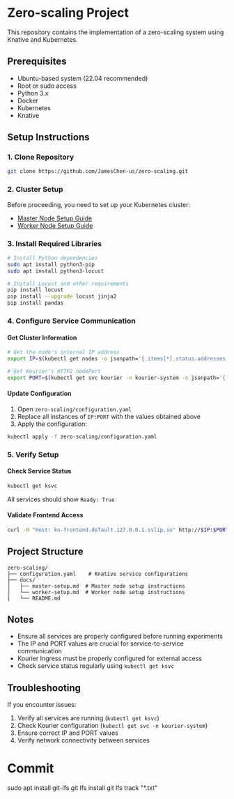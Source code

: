 # Zero-scaling Project

This repository contains the implementation of a zero-scaling system using Knative and Kubernetes.

## Prerequisites
- Ubuntu-based system (22.04 recommended)
- Root or sudo access
- Python 3.x
- Docker
- Kubernetes
- Knative

## Setup Instructions

### 1. Clone Repository
```bash
git clone https://github.com/JamesChen-us/zero-scaling.git
```

### 2. Cluster Setup
Before proceeding, you need to set up your Kubernetes cluster:
- [Master Node Setup Guide](docs/control_node_setup.md)
- [Worker Node Setup Guide](docs/worker_node_setup.md)

### 3. Install Required Libraries
```bash
# Install Python dependencies
sudo apt install python3-pip
sudo apt install python3-locust

# Install Locust and other requirements
pip install locust
pip install --upgrade locust jinja2
pip install pandas
```

### 4. Configure Service Communication

#### Get Cluster Information
```bash
# Get the node's internal IP address
export IP=$(kubectl get nodes -o jsonpath='{.items[*].status.addresses[?(@.type=="InternalIP")].address}')

# Get Kourier's HTTP2 nodePort
export PORT=$(kubectl get svc kourier -n kourier-system -o jsonpath='{.spec.ports[?(@.name=="http2")].nodePort}')
```

#### Update Configuration
1. Open `zero-scaling/configuration.yaml`
2. Replace all instances of `IP:PORT` with the values obtained above
3. Apply the configuration:
```bash
kubectl apply -f zero-scaling/configuration.yaml
```

### 5. Verify Setup

#### Check Service Status
```bash
kubectl get ksvc
```
All services should show `Ready: True`

#### Validate Frontend Access
```bash
curl -H "Host: kn-frontend.default.127.0.0.1.sslip.io" http://$IP:$PORT -v
```

## Project Structure
```
zero-scaling/
├── configuration.yaml    # Knative service configurations
├── docs/
│   ├── master-setup.md  # Master node setup instructions
│   └── worker-setup.md  # Worker node setup instructions
|   └── README.md           
```

## Notes
- Ensure all services are properly configured before running experiments
- The IP and PORT values are crucial for service-to-service communication
- Kourier Ingress must be properly configured for external access
- Check service status regularly using `kubectl get ksvc`

## Troubleshooting
If you encounter issues:
1. Verify all services are running (`kubectl get ksvc`)
2. Check Kourier configuration (`kubectl get svc -n kourier-system`)
3. Ensure correct IP and PORT values
4. Verify network connectivity between services


# Commit
sudo apt install git-lfs
git lfs install
git lfs track "*.txt"